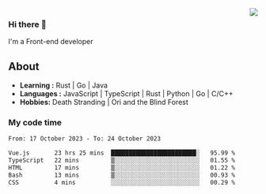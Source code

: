 <img align='right' src="https://github-readme-stats.vercel.app/api?username=strugglebak&show_icons=true">

### Hi there 👋

I'm a Front-end developer

## About

-  **Learning :** Rust | Go | Java
-  **Languages :** JavaScript | TypeScript | Rust | Python | Go | C/C++
-  **Hobbies:** Death Stranding | Ori and the Blind Forest

### My code time

<!--START_SECTION:waka-->

```txt
From: 17 October 2023 - To: 24 October 2023

Vue.js       23 hrs 25 mins  ████████████████████████░   95.99 %
TypeScript   22 mins         ▒░░░░░░░░░░░░░░░░░░░░░░░░   01.55 %
HTML         17 mins         ▒░░░░░░░░░░░░░░░░░░░░░░░░   01.22 %
Bash         13 mins         ▒░░░░░░░░░░░░░░░░░░░░░░░░   00.93 %
CSS          4 mins          ░░░░░░░░░░░░░░░░░░░░░░░░░   00.29 %
```

<!--END_SECTION:waka-->
